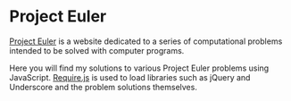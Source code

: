 Project Euler
=============
[Project Euler]("http://projecteuler.net") is a website dedicated to a series of computational problems intended to be solved with computer programs.

Here you will find my solutions to various Project Euler problems using JavaScript. [Require.js]("http://requirejs.org/") is used to load libraries such as jQuery and Underscore and the problem solutions themselves.
